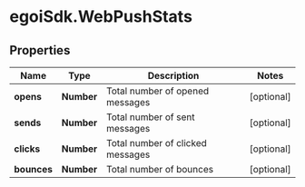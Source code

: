 # egoiSdk.WebPushStats

## Properties
Name | Type | Description | Notes
------------ | ------------- | ------------- | -------------
**opens** | **Number** | Total number of opened messages | [optional] 
**sends** | **Number** | Total number of sent messages | [optional] 
**clicks** | **Number** | Total number of clicked messages | [optional] 
**bounces** | **Number** | Total number of bounces | [optional] 


